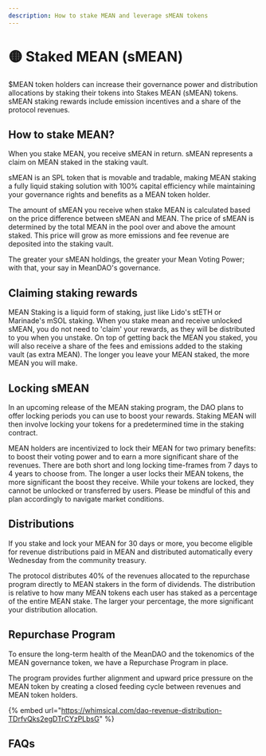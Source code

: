 ```yaml
---
description: How to stake MEAN and leverage sMEAN tokens
---
```


# 🟡 Staked MEAN (sMEAN)

$MEAN token holders can increase their governance power and distribution allocations by staking their tokens into Stakes MEAN (sMEAN) tokens. sMEAN staking rewards include emission incentives and a share of the protocol revenues.&#x20;

## How to stake MEAN?

When you stake MEAN, you receive sMEAN in return. sMEAN represents a claim on MEAN staked in the staking vault.&#x20;

sMEAN is an SPL token that is movable and tradable, making MEAN staking a fully liquid staking solution with 100% capital efficiency while maintaining your governance rights and benefits as a MEAN token holder.&#x20;

The amount of sMEAN you receive when stake MEAN is calculated based on the price difference between sMEAN and MEAN. The price of sMEAN is determined by the total MEAN in the pool over and above the amount staked. This price will grow as more emissions and fee revenue are deposited into the staking vault.&#x20;

The greater your sMEAN holdings, the greater your Mean Voting Power; with that, your say in MeanDAO's governance.

## Claiming staking rewards

MEAN Staking is a liquid form of staking, just like Lido's stETH or Marinade's mSOL staking. When you stake mean and receive unlocked sMEAN, you do not need to 'claim' your rewards, as they will be distributed to you when you unstake. On top of getting back the MEAN you staked, you will also receive a share of the fees and emissions added to the staking vault (as extra MEAN). The longer you leave your MEAN staked, the more MEAN you will make.

## Locking sMEAN

In an upcoming release of the MEAN staking program, the DAO plans to offer locking periods you can use to boost your rewards. Staking MEAN will then involve locking your tokens for a predetermined time in the staking contract.&#x20;

MEAN holders are incentivized to lock their MEAN for two primary benefits: to boost their voting power and to earn a more significant share of the revenues. There are both short and long locking time-frames from 7 days to 4 years to choose from. The longer a user locks their MEAN tokens, the more significant the boost they receive. While your tokens are locked, they cannot be unlocked or transferred by users. Please be mindful of this and plan accordingly to navigate market conditions.&#x20;

## Distributions

If you stake and lock your MEAN for 30 days or more, you become eligible for revenue distributions paid in MEAN and distributed automatically every Wednesday from the community treasury.

The protocol distributes 40% of the revenues allocated to the repurchase program directly to MEAN stakers in the form of dividends. The distribution is relative to how many MEAN tokens each user has staked as a percentage of the entire MEAN stake. The larger your percentage, the more significant your distribution allocation.

## Repurchase Program&#x20;

To ensure the long-term health of the MeanDAO and the tokenomics of the MEAN governance token, we have a Repurchase Program in place.&#x20;

The program provides further alignment and upward price pressure on the MEAN token by creating a closed feeding cycle between revenues and MEAN token holders.&#x20;



{% embed url="https://whimsical.com/dao-revenue-distribution-TDrfvQks2egDTrCYzPLbsG" %}

## FAQs
